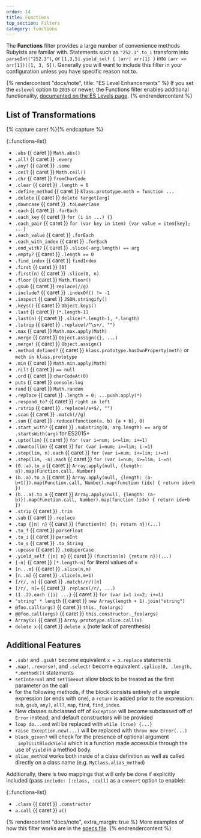 ```yaml
---
order: 14
title: Functions
top_section: Filters
category: functions
---
```


The **Functions** filter provides a large number of convenience methods Rubyists are familar with. Statements such as `"252.3".to_i` transform into `parseInt("252.3")`, or `[1,3,5].yield_self { |arr| arr[1] }` into `(arr => arr[1])([1, 3, 5])`. Generally you will want to include this filter in your configuration unless you have specific reason not to.

{% rendercontent "docs/note", title: "ES Level Enhancements" %}
If you set the `eslevel` option to `2015` or newer, the Functions filter enables additional functionality, [documented on the ES Levels page](/docs/eslevels).
{% endrendercontent %}

## List of Transformations

{% capture caret %}<sl-icon name="caret-right-fill"></sl-icon>{% endcapture %}

{:.functions-list}
* `.abs` {{ caret }} `Math.abs()`
* `.all?` {{ caret }} `.every`
* `.any?` {{ caret }} `.some`
* `.ceil` {{ caret }} `Math.ceil()`
* `.chr` {{ caret }} `fromCharCode`
* `.clear` {{ caret }} `.length = 0`
* `.define_method` {{ caret }} `klass.prototype.meth = function ...`
* `.delete` {{ caret }} `delete target[arg]`
* `.downcase` {{ caret }} `.toLowerCase`
* `.each` {{ caret }} `.forEach`
* `.each_key` {{ caret }} `for (i in ...) {}`
* `.each_pair` {{ caret }} `for (var key in item) {var value = item[key]; ...}`
* `.each_value` {{ caret }} `.forEach`
* `.each_with_index` {{ caret }} `.forEach`
* `.end_with?` {{ caret }} `.slice(-arg.length) == arg`
* `.empty?` {{ caret }} `.length == 0`
* `.find_index` {{ caret }} `findIndex`
* `.first` {{ caret }} `[0]`
* `.first(n)` {{ caret }} `.slice(0, n)`
* `.floor` {{ caret }} `Math.floor()`
* `.gsub` {{ caret }} `replace(//g)`
* `.include?` {{ caret }} `.indexOf() != -1`
* `.inspect` {{ caret }} `JSON.stringify()`
* `.keys()` {{ caret }} `Object.keys()`
* `.last` {{ caret }} `[*.length-1]`
* `.last(n)` {{ caret }} `.slice(*.length-1, *.length)`
* `.lstrip` {{ caret }} `.replace(/^\s+/, "")`
* `.max` {{ caret }} `Math.max.apply(Math)`
* `.merge` {{ caret }} `Object.assign({}, ...)`
* `.merge!` {{ caret }} `Object.assign()`
* `.method_defined?` {{ caret }} `klass.prototype.hasOwnProperty(meth)` or `meth in klass.prototype`
* `.min` {{ caret }} `Math.min.apply(Math)`
* `.nil?` {{ caret }} `== null`
* `.ord` {{ caret }} `charCodeAt(0)`
* `puts` {{ caret }} `console.log`
* `rand` {{ caret }} `Math.random`
* `.replace` {{ caret }} `.length = 0; ...push.apply(*)`
* `.respond_to?` {{ caret }} `right in left`
* `.rstrip` {{ caret }} `.replace(/s+$/, "")`
* `.scan` {{ caret }} `.match(//g)`
* `.sum` {{ caret }} `.reduce(function(a, b) {a + b}, 0)`
* `.start_with?` {{ caret }} `.substring(0, arg.length) == arg` or `.startsWith(arg)` for ES2015+
* `.upto(lim)` {{ caret }} `for (var i=num; i<=lim; i+=1)`
* `.downto(lim)` {{ caret }} `for (var i=num; i>=lim; i-=1)`
* `.step(lim, n).each` {{ caret }} `for (var i=num; i<=lim; i+=n)`
* `.step(lim, -n).each` {{ caret }} `for (var i=num; i>=lim; i-=n)`
* `(0..a).to_a` {{ caret }} `Array.apply(null, {length: a}).map(Function.call, Number)`
* `(b..a).to_a` {{ caret }} `Array.apply(null, {length: (a-b+1)}).map(Function.call, Number).map(function (idx) { return idx+b })`
* `(b...a).to_a` {{ caret }} `Array.apply(null, {length: (a-b)}).map(Function.call, Number).map(function (idx) { return idx+b })`
* `.strip` {{ caret }} `.trim`
* `.sub` {{ caret }} `.replace`
* `.tap {|n| n}` {{ caret }} `(function(n) {n; return n})(...)`
* `.to_f` {{ caret }} `parseFloat`
* `.to_i` {{ caret }} `parseInt`
* `.to_s` {{ caret }} `.to_String`
* `.upcase` {{ caret }} `.toUpperCase`
* `.yield_self {|n| n}` {{ caret }} `(function(n) {return n})(...)`
* `[-n]` {{ caret }} `[*.length-n]` for literal values of `n`
* `[n...m]` {{ caret }} `.slice(n,m)`
* `[n..m]` {{ caret }} `.slice(n,m+1)`
* `[/r/, n]` {{ caret }} `.match(/r/)[n]`
* `[/r/, n]=` {{ caret }} `.replace(/r/, ...)`
* `(1..2).each {|i| ...}` {{ caret }} `for (var i=1 i<=2; i+=1)`
* `"string" * length` {{ caret }} `new Array(length + 1).join("string")`
* `@foo.call(args)` {{ caret }} `this._foo(args)`
* `@@foo.call(args)` {{ caret }} `this.constructor._foo(args)`
* `Array(x)` {{ caret }} `Array.prototype.slice.call(x)`
* `delete x` {{ caret }} `delete x` (note lack of parenthesis)

## Additional Features

* `.sub!` and `.gsub!` become equivalent `x = x.replace` statements
* `.map!`, `.reverse!`, and `.select!` become equivalent
  `.splice(0, .length, *.method())` statements
* `setInterval` and `setTimeout` allow block to be treated as the
    first parameter on the call
* for the following methods, if the block consists entirely of a simple
  expression (or ends with one), a `return` is added prior to the
  expression: `sub`, `gsub`, `any?`, `all?`, `map`, `find`, `find_index`.
* New classes subclassed off of `Exception` will become subclassed off
  of `Error` instead; and default constructors will be provided
* `loop do...end` will be replaced with `while (true) {...}`
* `raise Exception.new(...)` will be replaced with `throw new Error(...)`
* `block_given?` will check for the presence of optional argument `_implicitBlockYield` which is a function made accessible through the use of `yield` in a method body.
* `alias_method` works both inside of a class definition as well as called directly on a class name (e.g. `MyClass.alias_method`)

Additionally, there is two mappings that will only be done if explicitly
included (pass `include: [:class, :call]` as a `convert` option to enable):

{:.functions-list}
* `.class` {{ caret }} `.constructor`
* `a.call` {{ caret }} `a()`

{% rendercontent "docs/note", extra_margin: true %}
More examples of how this filter works are in the [specs file](https://github.com/ruby2js/ruby2js/blob/master/spec/functions_spec.rb).
{% endrendercontent %}
